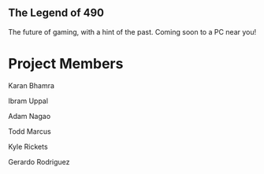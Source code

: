 ## The Legend of 490

The future of gaming, with a hint of the past. Coming soon to a PC near you!

# Project Members

Karan Bhamra

Ibram Uppal

Adam Nagao

Todd Marcus

Kyle Rickets

Gerardo Rodriguez
